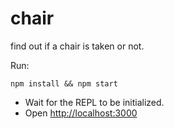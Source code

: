 chair
=====

find out if a chair is taken or not.

Run:

    npm install && npm start

- Wait for the REPL to be initialized.
- Open [http://localhost:3000](http://localhost:3000)